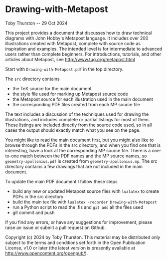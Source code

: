 # Drawing-with-Metapost

Toby Thurston -- 29 Oct 2024

This project provides a document that discusses how to draw technical diagrams
with John Hobby's Metapost language. It includes over 200 illustrations created
with Metapost, complete with source code as inspiration and examples.  The
intended level is for intermediate to advanced users rather than complete
beginners.  For introductions, tutorials, and other articles about Metapost, see
http://www.tug.org/metapost.html

Start with `Drawing-with-Metapost.pdf` in the top directory.

The `src` directory contains 
- the TeX source for the main document
- the style file used for marking up Metapost source code
- the Metapost source for each illustration used in the main document
- the corresponding PDF files created from each MP source file

The text includes a discussion of the techniques used for drawing the
illustrations, and includes complete or partial listings for most of them.
These listings are included directly from the source code used, so in all cases
the output should exactly match what you see on the page.

You might like to read the main document first, but you might also like to
browse through the PDFs in the src directory, and when you find one that is
interesting, have a look at the corresponding MP source file.  There is a
one-to-one match between the PDF names and the MP source names, so
`geometry-apollonius.pdf` is created from `geometry-apollonius.mp`.  The src
directory contains a few drawings that are not included in the main document.

To update the main PDF document I follow these steps

- build any new or updated Metapost source files with `lualatex` to create PDFs in the src directory
- build the main tex file with `lualatex -recorder Drawing-with-Metapost`
- run a Python script to read the .fls and `git add` all the files used
- git commit and push

If you find any errors, or have any suggestions for improvement, please raise an
issue or submit a pull request on Github.

Copyright (c) 2024 by Toby Thurston. This material may be distributed only
subject to the terms and conditions set forth in the Open Publication License,
v1.0 or later (the latest version is presently available at
http://www.opencontent.org/openpub/).
